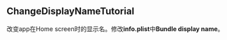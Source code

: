 ChangeDisplayNameTutorial  
---------

改变app在Home screen时的显示名。修改**info.plist**中**Bundle display name**。